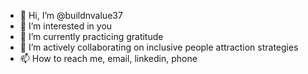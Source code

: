 - 👋 Hi, I’m @buildnvalue37
- 👀 I’m interested in you
- 🌱 I’m currently practicing gratitude 
- 💞️ I’m actively collaborating on inclusive people attraction strategies 
- 📫 How to reach me, email, linkedin, phone

<!---
buildnvalue37/buildnvalue37 is a ✨ special ✨ repository because its `README.md` (this file) appears on your GitHub profile.
You can click the Preview link to take a look at your changes.
--->
